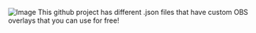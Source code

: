![Image](https://github.com/user-attachments/assets/db460a94-b6c2-490d-95ee-125b5fac63d4)
This github project has different .json files that have custom OBS overlays that you can use for free!
